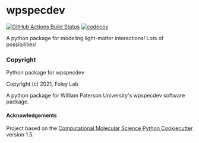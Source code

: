 wpspecdev
==============================
[//]: # (Badges)
[![GitHub Actions Build Status](https://github.com/REPLACE_WITH_OWNER_ACCOUNT/wpspecdev/workflows/CI/badge.svg)](https://github.com/REPLACE_WITH_OWNER_ACCOUNT/wpspecdev/actions?query=workflow%3ACI)
[![codecov](https://codecov.io/gh/REPLACE_WITH_OWNER_ACCOUNT/wpspecdev/branch/master/graph/badge.svg)](https://codecov.io/gh/REPLACE_WITH_OWNER_ACCOUNT/wpspecdev/branch/master)


A python package for modeling light-matter interactions!  Lots of possibilities!
### Copyright

Python package for wpspecdev


Copyright (c) 2021, Foley Lab

A python package for William Paterson University's wpspecdev software package.

#### Acknowledgements
 
Project based on the 
[Computational Molecular Science Python Cookiecutter](https://github.com/molssi/cookiecutter-cms) version 1.5.
